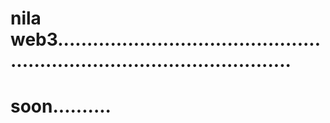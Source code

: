 # nila web3.............................................................................................
# soon..........

